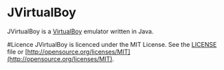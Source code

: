JVirtualBoy
===========

JVirtualBoy is a [VirtualBoy] emulator written in Java.

#Licence
JVirtualBoy is licenced under the MIT License.
See the [LICENSE](LICENSE) file or [http://opensource.org/licenses/MIT](http://opensource.org/licenses/MIT).

[VirtualBoy]: https://en.wikipedia.org/wiki/Virtual_Boy